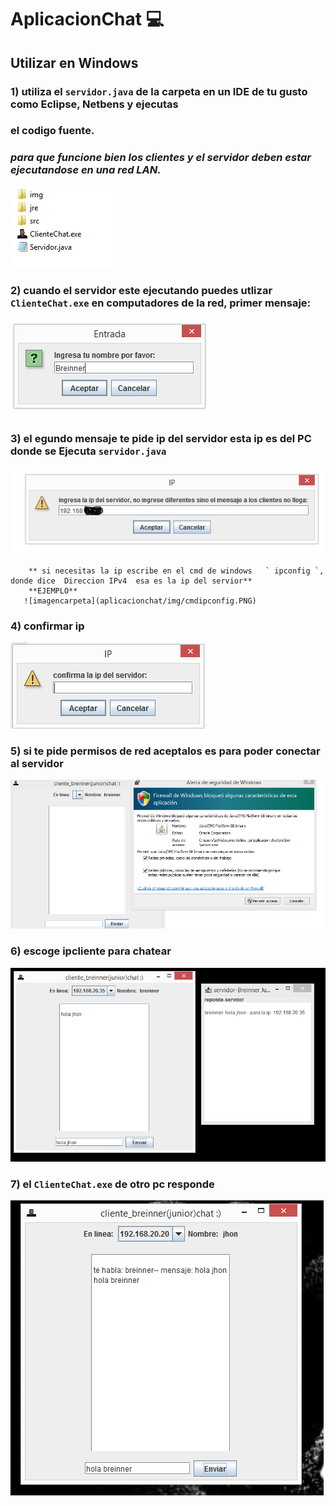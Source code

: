 # AplicacionChat 💻
## **Utilizar en Windows**
### 1) utiliza el  ` servidor.java `   de la carpeta en un IDE de tu gusto como **Eclipse**, **Netbens** y ejecutas 
###  el codigo fuente.
### *para que funcione bien  los clientes y el servidor deben estar ejecutandose en una red LAN.* 

![imagencarpeta](aplicacionchat/img/carpeta.PNG)

### 2) cuando el servidor este ejecutando puedes utlizar   ` ClienteChat.exe ` en computadores de la red, primer mensaje:
![imagencarpeta](aplicacionchat/img/2nombre.PNG)

### 3) el egundo mensaje te pide ip del servidor esta ip es del PC donde se Ejecuta  ` servidor.java ` 
![imagencarpeta](aplicacionchat/img/3ipservidor.PNG)

        ** si necesitas la ip escribe en el cmd de windows   ` ipconfig `, donde dice  Direccion IPv4  esa es la ip del servior**
        **EJEMPLO**
       ![imagencarpeta](aplicacionchat/img/cmdipconfig.PNG)


### 4) confirmar ip 

![imagencarpeta](aplicacionchat/img/4confirmaip.PNG) 



### 5) si te pide permisos de red aceptalos es para poder conectar al servidor


![imagencarpeta](aplicacionchat/img/5permisos.PNG)



### 6)  escoge ipcliente para chatear 

![imagencarpeta](aplicacionchat/img/6ipescogermes.PNG)


### 7)  el  ` ClienteChat.exe ` de otro pc responde 


![imagencarpeta](aplicacionchat/img/7respondecliente.PNG)





